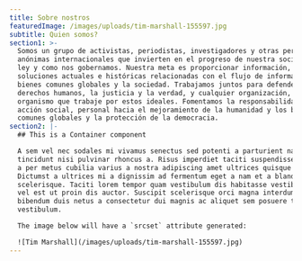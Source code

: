 ```yaml
---
title: Sobre nostros
featuredImage: /images/uploads/tim-marshall-155597.jpg
subtitle: Quien somos?
section1: >-
  Somos un grupo de activistas, periodistas, investigadores y otras personas
  anónimas internacionales que invierten en el progreso de nuestra sociedad, la
  ley y como nos gobernamos. Nuestra meta es proporcionar información,
  soluciones actuales e históricas relacionadas con el flujo de información, los
  bienes comunes globales y la sociedad. Trabajamos juntos para defender los
  derechos humanos, la justicia y la verdad, y cualquier organización, grupo o
  organismo que trabaje por estos ideales. Fomentamos la responsabilidad y
  acción social, personal hacia el mejoramiento de la humanidad y los bienes
  comunes globales y la protección de la democracia.
section2: |-
  ## This is a Container component

  A sem vel nec sodales mi vivamus senectus sed potenti a parturient nascetur
  tincidunt nisi pulvinar rhoncus a. Risus imperdiet taciti suspendisse facilisi
  a per metus cubilia varius a nostra adipiscing amet ultrices quisque ac mi a.
  Dictumst a ultrices mi a dignissim ad fermentum eget a nam et a blandit
  scelerisque. Taciti lorem tempor quam vestibulum dis habitasse vestibulum diam
  vel est ut proin dis auctor. Suscipit scelerisque orci magna interdum vel
  bibendum duis netus a consectetur dui magnis ac aliquet sem posuere tincidunt
  vestibulum.

  The image below will have a `srcset` attribute generated:

  ![Tim Marshall](/images/uploads/tim-marshall-155597.jpg)
---
```


